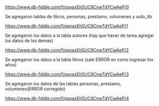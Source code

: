 https://www.db-fiddle.com/f/qqvaxEh5UC9CnwTdYCwAeP/0

Se agregaron tablas de libros, personas, prestamo, volumenes y auto_lib

https://www.db-fiddle.com/f/qqvaxEh5UC9CnwTdYCwAeP/1

Se agregaron los datos a la tabla autores (hay que hacer de tarea agregar los datos de los demas)

https://www.db-fiddle.com/f/qqvaxEh5UC9CnwTdYCwAeP/2

Se agregaron los datos a la tabla libros (sale ERROR en como ingresar los años)

https://www.db-fiddle.com/f/qqvaxEh5UC9CnwTdYCwAeP/3

Se agregaron los datos de las tablas personas, prestamo, volumenes(ERROR corregido)

https://www.db-fiddle.com/f/qqvaxEh5UC9CnwTdYCwAeP/4
